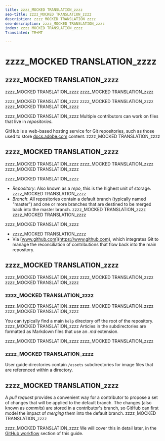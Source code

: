 ```yaml
---
title: zzzz_MOCKED TRANSLATION_zzzz
seo-title: zzzz_MOCKED TRANSLATION_zzzz
description: zzzz_MOCKED TRANSLATION_zzzz
seo-description: zzzz_MOCKED TRANSLATION_zzzz
index: zzzz_MOCKED TRANSLATION_zzzz
Translated: TM+MT

---
```


# zzzz_MOCKED TRANSLATION_zzzz

## zzzz_MOCKED TRANSLATION_zzzz

zzzz_MOCKED TRANSLATION_zzzz zzzz_MOCKED TRANSLATION_zzzz

zzzz_MOCKED TRANSLATION_zzzz zzzz_MOCKED TRANSLATION_zzzz zzzz_MOCKED TRANSLATION_zzzz

zzzz_MOCKED TRANSLATION_zzzz Multiple contributors can work on files that live in *repositories*.

GitHub is a web-based hosting service for Git repositories, such as those used to store [docs.adobe.com](https://docs.adobe.com) content. zzzz_MOCKED TRANSLATION_zzzz

## zzzz_MOCKED TRANSLATION_zzzz

zzzz_MOCKED TRANSLATION_zzzz zzzz_MOCKED TRANSLATION_zzzz zzzz_MOCKED TRANSLATION_zzzz

zzzz_MOCKED TRANSLATION_zzzz

- *Repository*: Also known as a *repo*, this is the highest unit of storage. zzzz_MOCKED TRANSLATION_zzzz
- *Branch*: All repositories contain a default branch (typically named "master") and one or more branches that are destined to be merged back into the master branch. zzzz_MOCKED TRANSLATION_zzzz zzzz_MOCKED TRANSLATION_zzzz

zzzz_MOCKED TRANSLATION_zzzz

- zzzz_MOCKED TRANSLATION_zzzz
- Via [www.github.com](https://www.github.com), which integrates Git to manage the reconciliation of contributions that flow back into the main repository.

## zzzz_MOCKED TRANSLATION_zzzz

zzzz_MOCKED TRANSLATION_zzzz zzzz_MOCKED TRANSLATION_zzzz zzzz_MOCKED TRANSLATION_zzzz

### zzzz_MOCKED TRANSLATION_zzzz

zzzz_MOCKED TRANSLATION_zzzz zzzz_MOCKED TRANSLATION_zzzz zzzz_MOCKED TRANSLATION_zzzz

You can typically find a main `help` directory off the root of the repository. zzzz_MOCKED TRANSLATION_zzzz Articles in the subdirectories are formatted as Markdown files that use an *.md* extension.

zzzz_MOCKED TRANSLATION_zzzz zzzz_MOCKED TRANSLATION_zzzz

### zzzz_MOCKED TRANSLATION_zzzz

User guide directories contain `/assets` subdirectories for image files that are referenced within a directory.

<!---
### Markdown file template

For convenience, the root directory of each repository typically contains a Markdown template file named `template.md`. You can use this template file as a "starter file" if you need to create a new article for submission to the repository. The file contains:

- A **metadata header** at the top of the file, delineated by two, 3-hyphen lines. It contains the various tags used for tracking information related to the article. It also includes SEO optimizations and reporting processes that Adobe uses to evaluate the performance of the content. So the metadata is important!
- Various **examples of using Markdown** to format the elements of an article.
- General **instructions on the use of Markdown extensions**, which you can use for various types of alerts.
- Examples of **embedding video** by using an iframe.
- General **instructions on the use of docs.adobe.com extensions**, which you can use for special controls such as buttons and selectors.
-->

## zzzz_MOCKED TRANSLATION_zzzz

A *pull request* provides a convenient way for a contributor to propose a set of changes that will be applied to the default branch. The changes (also known as *commits*) are stored in a contributor's branch, so GitHub can first model the impact of *merging* them into the default branch. zzzz_MOCKED TRANSLATION_zzzz

zzzz_MOCKED TRANSLATION_zzzz We will cover this in detail later, in the [GitHub workflow](local-repo.md) section of this guide.
